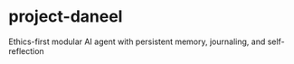 # project-daneel
Ethics-first modular AI agent with persistent memory,  journaling, and self-reflection
